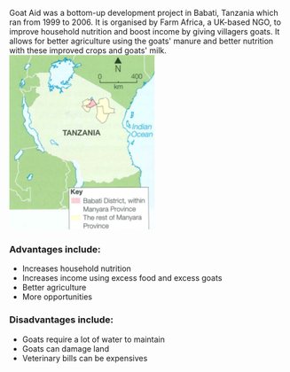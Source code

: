 Goat Aid was a bottom-up development project in Babati, Tanzania which ran from 1999 to 2006. It is organised by Farm Africa, a UK-based NGO, to improve household nutrition and boost income by giving villagers goats. It allows for better agriculture using the goats' manure and better nutrition with these improved crops and goats' milk.
![Babati, Tanzania](/static/Babati.png)

### Advantages include:
- Increases household nutrition
- Increases income using excess food and excess goats
- Better agriculture
- More opportunities

### Disadvantages include:
- Goats require a lot of water to maintain
- Goats can damage land
- Veterinary bills can be expensives